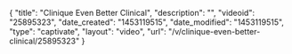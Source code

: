 {
    "title": "Clinique Even Better Clinical",
    "description": "",
    "videoid": "25895323",
    "date_created": "1453119515",
    "date_modified": "1453119515",
    "type": "captivate",
    "layout": "video",
    "url": "\/v\/clinique-even-better-clinical\/25895323"
}